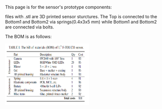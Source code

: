 This page is for the sensor's prototype components:

files with .stl are 3D printed sensor sturctures. The Top is connected to the Bottom1 and Bottom2 via springs(0.4x3x5 mm) while Bottom1 and Bottom2 are connected via bolts.

The BOM is as follows:
<p align="left">
  <img width="272" height="200" src="prototype/BOM .png">
</p>
